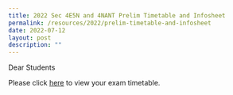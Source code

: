 ```yaml
---
title: 2022 Sec 4E5N and 4NANT Prelim Timetable and Infosheet
permalink: /resources/2022/prelim-timetable-and-infosheet
date: 2022-07-12
layout: post
description: ""
---
```

Dear Students  
  
Please click [here](https://drive.google.com/drive/folders/1PNebacLzWXbCX3m2VHGevzBPKzUnMFS0) to view your exam timetable.